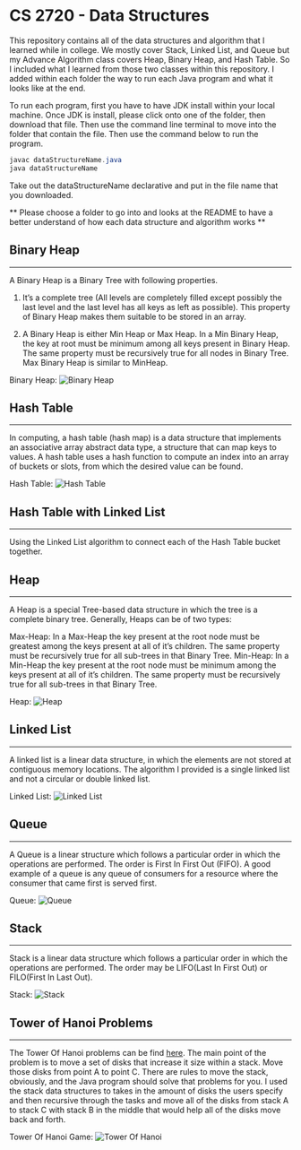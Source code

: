 # CS 2720 - Data Structures

This repository contains all of the data structures and algorithm that I learned while in college. We mostly cover Stack, Linked List, and Queue but my Advance Algorithm class covers Heap, Binary Heap, and Hash Table. So I included what I learned from those two classes within this repository. I added within each folder the way to run each Java program and what it looks like at the end.

To run each program, first you have to have JDK install within your local machine. Once JDK is install, please click onto one of the folder, then download that file. Then use the command line terminal to move into the folder that contain the file. Then use the command below to run the program.

```java
javac dataStructureName.java
java dataStructureName
```
Take out the dataStructureName declarative and put in the file name that you downloaded.

** Please choose a folder to go into and looks at the README to have a better understand of how each data structure and algorithm works **

## Binary Heap
-------------------------
A Binary Heap is a Binary Tree with following properties.
1) It’s a complete tree (All levels are completely filled except possibly the last level and the last level has all keys as left as possible). This property of Binary Heap makes them suitable to be stored in an array.

2) A Binary Heap is either Min Heap or Max Heap. In a Min Binary Heap, the key at root must be minimum among all keys present in Binary Heap. The same property must be recursively true for all nodes in Binary Tree. Max Binary Heap is similar to MinHeap.

Binary Heap:
![Binary Heap](https://www.geeksforgeeks.org/wp-content/uploads/binaryheap.png)

## Hash Table
-------------------------
In computing, a hash table (hash map) is a data structure that implements an associative array abstract data type, a structure that can map keys to values. A hash table uses a hash function to compute an index into an array of buckets or slots, from which the desired value can be found.

Hash Table:
![Hash Table](https://he-s3.s3.amazonaws.com/media/uploads/0e2c706.png)

## Hash Table with Linked List
-----------------------------
Using the Linked List algorithm to connect each of the Hash Table bucket together.

## Heap
-----------------------------
A Heap is a special Tree-based data structure in which the tree is a complete binary tree. Generally, Heaps can be of two types:

Max-Heap: In a Max-Heap the key present at the root node must be greatest among the keys present at all of it’s children. The same property must be recursively true for all sub-trees in that Binary Tree.
Min-Heap: In a Min-Heap the key present at the root node must be minimum among the keys present at all of it’s children. The same property must be recursively true for all sub-trees in that Binary Tree.

Heap:
![Heap](https://www.cdn.geeksforgeeks.org/wp-content/uploads/MinHeapAndMaxHeap.png)

## Linked List
-----------------------------
A linked list is a linear data structure, in which the elements are not stored at contiguous memory locations. The algorithm I provided is a single linked list and not a circular or double linked list.

Linked List:
![Linked List](https://media.geeksforgeeks.org/wp-content/cdn-uploads/gq/2013/03/Linkedlist.png)

## Queue
-----------------------------
A Queue is a linear structure which follows a particular order in which the operations are performed. The order is First In First Out (FIFO). A good example of a queue is any queue of consumers for a resource where the consumer that came first is served first.

Queue:
![Queue](https://www.studytonight.com/data-structures/images/introduction-to-queue.png)

## Stack
-----------------------------
Stack is a linear data structure which follows a particular order in which the operations are performed. The order may be LIFO(Last In First Out) or FILO(First In Last Out).

Stack:
![Stack](https://www.studytonight.com/data-structures/images/stack-data-structure.png)

## Tower of Hanoi Problems
---------------------------

The Tower Of Hanoi problems can be find [here](https://en.wikipedia.org/wiki/Tower_of_Hanoi). The main point of the problem is to move a set of disks that increase it size within a stack. Move those disks from point A to point C. There are rules to move the stack, obviously, and the Java program should solve that problems for you. I used the stack data structures to takes in the amount of disks the users specify and then recursive through the tasks and move all of the disks from stack A to stack C with stack B in the middle that would help all of the disks move back and forth.

Tower Of Hanoi Game:
![Tower Of Hanoi](https://media.geeksforgeeks.org/wp-content/uploads/tower-of-hanoi.png)
